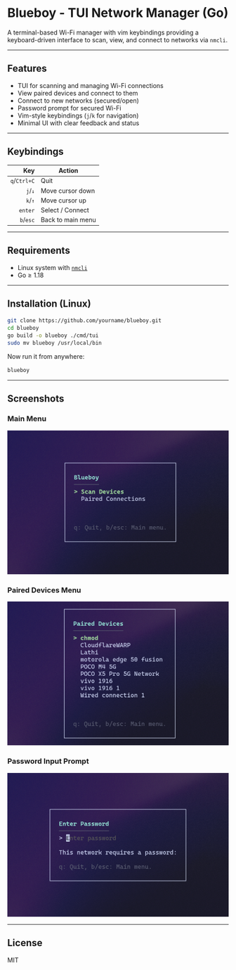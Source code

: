 # Blueboy - TUI Network Manager (Go)

A terminal-based Wi-Fi manager with vim keybindings providing a keyboard-driven interface to scan, view, and connect to networks via `nmcli`.

---

## Features

- TUI for scanning and managing Wi-Fi connections  
- View paired devices and connect to them  
- Connect to new networks (secured/open)  
- Password prompt for secured Wi-Fi  
- Vim-style keybindings (`j`/`k` for navigation)  
- Minimal UI with clear feedback and status  

---

## Keybindings

| Key         | Action                        |
|------------:|-------------------------------|
| `q`/`Ctrl+C` | Quit                          |
| `j`/`↓`      | Move cursor down              |
| `k`/`↑`      | Move cursor up                |
| `enter`      | Select / Connect              |
| `b`/`esc`    | Back to main menu             |

---

## Requirements

- Linux system with [`nmcli`](https://wiki.archlinux.org/title/NetworkManager#nmcli)  
- Go ≥ 1.18  

---

## Installation (Linux)

```bash
git clone https://github.com/yourname/blueboy.git
cd blueboy
go build -o blueboy ./cmd/tui
sudo mv blueboy /usr/local/bin
```

Now run it from anywhere:

```bash
blueboy
```

---

## Screenshots

### Main Menu  
![Main Menu](screenshots/screenshot1.png)

### Paired Devices Menu  
![Paired Devices](screenshots/screenshot2.png)

### Password Input Prompt  
![Password Input](screenshots/screenshot3.png)

---

## License

MIT
